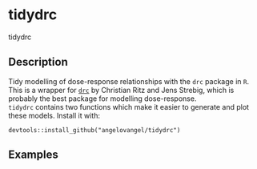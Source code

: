 # tidydrc
tidydrc

## Description
Tidy modelling of dose-response relationships with the `drc` package in `R`.    
This is a wrapper for [`drc`](https://cran.r-project.org/web/packages/drc/index.html) by Christian Ritz and Jens Strebig, which is probably the best package for modelling dose-response.  
`tidydrc` contains two functions which make it easier to generate and plot these models. Install it with:

`devtools::install_github("angelovangel/tidydrc")`

## Examples

